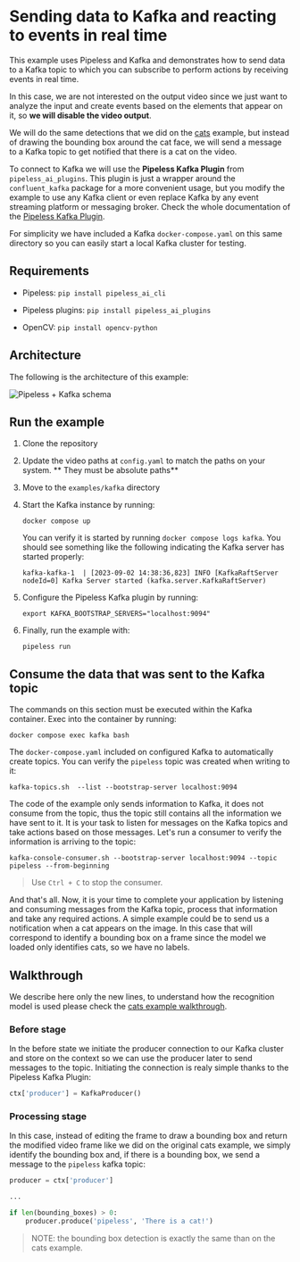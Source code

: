 # Sending data to Kafka and reacting to events in real time

This example uses Pipeless and Kafka and demonstrates how to send data to a Kafka topic to which you can subscribe to perform actions by receiving events in real time.

In this case, we are not interested on the output video since we just want to analyze the input and create events based on the elements that appear on it, so **we will disable the video output**.

We will do the same detections that we did on the [cats](../cats/) example, but instead of drawing the bounding box around the cat face, we will send a message to a Kafka topic to get notified that there is a cat on the video.

To connect to Kafka we will use the **Pipeless Kafka Plugin** from `pipeless_ai_plugins`. This plugin is just a wrapper around the `confluent_kafka` package for a more convenient usage, but you modify the example to use any Kafka client or even replace Kafka by any event streaming platform or messaging broker. Check the whole documentation of the [Pipeless Kafka Plugin](../../plugins/src/pipeless_ai_plugins/kafka/).

For simplicity we have included a Kafka `docker-compose.yaml` on this same directory so you can easily start a local Kafka cluster for testing.

## Requirements

* Pipeless: `pip install pipeless_ai_cli`

* Pipeless plugins: `pip install pipeless_ai_plugins`

* OpenCV: `pip install opencv-python`


## Architecture

The following is the architecture of this example:

![Pipeless + Kafka schema](https://pipeless.ai/kafka-white-bg.jpg)

## Run the example

1. Clone the repository

1. Update the video paths at `config.yaml` to match the paths on your system. ** They must be absolute paths**

1. Move to the `examples/kafka` directory

1. Start the Kafka instance by running:

    ```console
    docker compose up
    ```

    You can verify it is started by running `docker compose logs kafka`. You should see something like the following indicating the Kafka server has started properly:

    ```
    kafka-kafka-1  | [2023-09-02 14:38:36,823] INFO [KafkaRaftServer nodeId=0] Kafka Server started (kafka.server.KafkaRaftServer)
    ```

1. Configure the Pipeless Kafka plugin by running:

    ```console
    export KAFKA_BOOTSTRAP_SERVERS="localhost:9094"
    ```

1. Finally, run the example with:

    ```console
    pipeless run
    ```

## Consume the data that was sent to the Kafka topic

The commands on this section must be executed within the Kafka container. Exec into the container by running:

```console
docker compose exec kafka bash
```

The `docker-compose.yaml` included on configured Kafka to automatically create topics. You can verify the `pipeless` topic was created when writing to it:

```console
kafka-topics.sh  --list --bootstrap-server localhost:9094
```

The code of the example only sends information to Kafka, it does not consume from the topic, thus the topic still contains all the information we have sent to it. It is your task to listen for messages on the Kafka topics and take actions based on those messages. Let's run a consumer to verify the information is arriving to the topic:

```console
kafka-console-consumer.sh --bootstrap-server localhost:9094 --topic pipeless --from-beginning
```

> Use `Ctrl + C` to stop the consumer.

And that's all. Now, it is your time to complete your application by listening and consuming messages from the Kafka topic, process that information and take any required actions. A simple example could be to send us a notification when a cat appears on the image. In this case that will correspond to identify a bounding box on a frame since the model we loaded only identifies cats, so we have no labels.

## Walkthrough

We describe here only the new lines, to understand how the recognition model is used please check the [cats example walkthrough](../cats/).

### Before stage

In the before state we initiate the producer connection to our Kafka cluster and store on the context so we can use the producer later to send messages to the topic. Initiating the connection is realy simple thanks to the Pipeless Kafka Plugin:

```python
ctx['producer'] = KafkaProducer()
```

### Processing stage

In this case, instead of editing the frame to draw a bounding box and return the modified video frame like we did on the original cats example, we simply identify the bounding box and, if there is a bounding box, we send a message to the `pipeless` kafka topic:

```python
producer = ctx['producer']

...

if len(bounding_boxes) > 0:
    producer.produce('pipeless', 'There is a cat!')
```

> NOTE: the bounding box detection is exactly the same than on the cats example.
